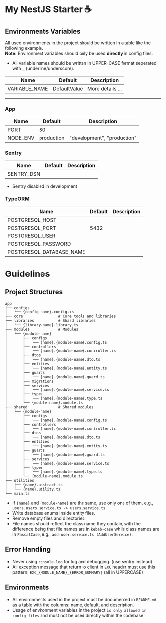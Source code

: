 # My NestJS Starter ☕

## Environments Variables

All used environments in the project should be written in a table like the following example.
<br/>
**Note:** Environment variables should only be used **directly** in config files.
<br/>

- All variable names should be written in UPPER-CASE format seperated with `_` (underline/underscore).

| Name          | Default      | Description      |
|---------------|--------------|------------------|
| VARIABLE_NAME | DefaultValue | More details ... |

---

### App

| Name     | Default    | Description                 |
|----------|------------|-----------------------------|
| PORT     | 80         |                             |
| NODE_ENV | production | "development", "production" |

### Sentry

| Name       | Default | Description |
|------------|---------|-------------|
| SENTRY_DSN |         |             |

- Sentry disabled in development

### TypeORM

| Name                     | Default | Description |
|--------------------------|---------|-------------|
| POSTGRESQL_HOST          |         |             |
| POSTGRESQL_PORT          | 5432    |             |
| POSTGRESQL_USER          |         |             |
| POSTGRESQL_PASSWORD      |         |             |
| POSTGRESQL_DATABASE_NAME |         |             |

# Guidelines

## Project Structures

```
app
├── configs
│   └── {config-name}.config.ts
├── core                # Core tools and libraries
├── libraries           # Shard libraries
│   └── {library-name}.library.ts
├── modules             # Modules
│   └── {module-name}
│       ├── configs
│       │   └── {name}.{module-name}.config.ts
│       ├── controllers
│       │   └── {name}.{module-name}.controller.ts
│       ├── dtos
│       │   └── {name}.{module-name}.dto.ts
│       ├── entities
│       │   └── {name}.{module-name}.entity.ts
│       ├── guards
│       │   └── {name}.{module-name}.guard.ts
│       ├── migrations
│       ├── services
│       │   └── {name}.{module-name}.service.ts
│       ├── types
│       │   └── {name}.{module-name}.type.ts
│       └── {module-name}.module.ts
├── shared              # Shared modules
│   └── {module-name}
│       ├── configs
│       │   └── {name}.{module-name}.config.ts
│       ├── controllers
│       │   └── {name}.{module-name}.controller.ts
│       ├── dtos
│       │   └── {name}.{module-name}.dto.ts
│       ├── entities
│       │   └── {name}.{module-name}.entity.ts
│       ├── guards
│       │   └── {name}.{module-name}.guard.ts
│       ├── services
│       │   └── {name}.{module-name}.service.ts
│       ├── types
│       │   └── {name}.{module-name}.type.ts
│       └── {module-name}.module.ts
├── utilities
│   ├── {name}.abstract.ts
│   └── {name}.utility.ts
└── main.ts
```

- If `{name}` and `{module-name}` are the same, use only one of them, e.g., `users.users.service.ts -> users.service.ts`
- Write database enums inside entity files.
- Remove empty files and directories.
- File names should reflect the class name they contain, with the difference being that file names are in `kebab-case`
  while class names are in `PascalCase`, e.g., `add-user.service.ts (AddUserService)`.

## Error Handling

- Never using `console.log` for log and debugging. (use sentry instead)
- All exception message that return to client in `EXC` header must use this
  pattern: `EXC_{MODULE_NAME}_{ERROR_SUMMARY}` (all in UPPERCASE)

## Environments

- All environments used in the project must be documented in `README.md` as a table with the columns: name, default, and
  description.
- Usage of environment variables in the project `is only allowed in config files` and must not be used directly within
  the
  codebase.